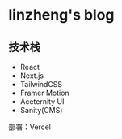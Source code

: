 # linzheng's blog

## 技术栈
 - React
 - Next.js
 - TailwindCSS
 - Framer Motion
 - Aceternity UI
 - Sanity(CMS)

部署：Vercel
